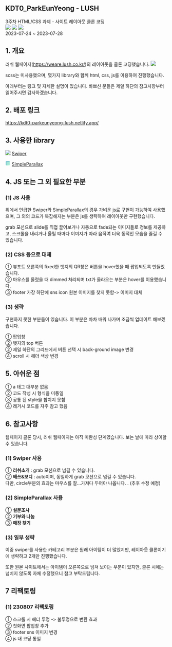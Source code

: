 ## KDT0_ParkEunYeong - LUSH

3주차 HTML/CSS 과제 - 사이트 레이아웃 클론 코딩<br>
<img src="https://img.shields.io/badge/HTML5-E34F26?style=for-the-badge&logo=html5&logoColor=white">
<img src="https://img.shields.io/badge/CSS3-1572B6?style=for-the-badge&logo=css3&logoColor=white">
<img src="https://img.shields.io/badge/JavaScript-323330?style=for-the-badge&logo=javascript&logoColor=F7DF1E">
<br>
2023-07-24 ~ 2023-07-28

## 1. 개요

러쉬 웹페이지(https://weare.lush.co.kr/)의 레이아웃을 클론 코딩했습니다.
<img src="./images/20230728 lush.gif">

scss는 미사용했으며, 몇가지 library와 함께 html, css, js를 이용하여 진행했습니다.

아래부터는 링크 및 자세한 설명이 있습니다.
바쁘신 분들은 제일 하단의 참고사항부터 읽어주시면 감사하겠습니다.

## 2. 배포 링크

https://kdt0-parkeunyeong-lush.netlify.app/ <br>

## 3. 사용한 library

<img src="https://swiperjs.com/images/swiper-logo.svg" width=16px> [Swiper](https://swiperjs.com/) <br>

<img src="./images/simpleparallax.png" width=16px> [SimpleParallax](https://simpleparallax.com/)

## 4. JS 또는 그 외 필요한 부분

### (1) JS 사용

위에서 언급한 Swiper와 SimpleParallax의 경우 가벼운 js로 구현이 가능하여 사용했으며,
그 외의 코드가 복잡해지는 부분은 js를 생략하여 레이아웃만 구현했습니다.

grab 모션으로 slide를 직접 끌어보거나 자동으로 fade되는 이미지들로 정보를 제공하고, 스크롤을 내리거나 올릴 때마다 이미지가 따라 움직여 더욱 동적인 모습을 즐길 수 있습니다.

### (2) CSS 등으로 대체

① 뷰포트 오른쪽의 fixed한 뱃지의 QR창은 버튼을 hover했을 때 팝업되도록 만들었습니다. <br>
② 마우스를 올렸을 때 dimmed 처리되며 txt가 올라오는 부분은 hover를 이용했습니다.<br>
③ footer 가장 하단에 sns icon 원본 이미지를 찾지 못함-> 이미지 대체

### (3) 생략

구현하지 못한 부분들이 있습니다.
이 부분은 차차 배워 나가며 조금씩 업데이트 해보겠습니다.

① 팝업창<br>
② 뱃지의 top 버튼<br>
② 제일 하단의 그리드에서 버튼 선택 시 back-ground image 변경<br>
④ scroll 시 헤더 색상 변경<br>

## 5. 아쉬운 점

① a 태그 대부분 없음<br>
② 코드 작성 시 형식을 미통일<br>
③ 공통 된 style을 합치지 못함<br>
④ 레거시 코드를 자주 참고 했음<br>

## 6. 참고사항

웹페이지 클론 당시, 러쉬 웹페이지는 아직 미완성 단계였습니다.
보는 날에 따라 상이할 수 있습니다.

### (1) Swiper 사용

① **러쉬소개** : grab 모션으로 넘길 수 있습니다.<br>
② **배쓰&보디** : auto이며, 동일하게 grab 모션으로 넘길 수 있습니다. <br>다만, circle부분의 효과는 마우스를 잘...가져다 두어야 나옵니다. . (추후 수정 예정)

### (2) SimpleParallax 사용

① **설문조사** <br>
② **기부와 나눔**<br>
③ **매장 찾기**<br>

### (3) 일부 생략

이중 swiper를 사용한 카테고리 부분은 원래 아이템이 더 많았지만, 레이아웃 클론이기에 생략하고 2개만 진행했습니다.

또한 원본 사이트에서는 아이템이 오른쪽으로 넘쳐 보이는 부분이 있지만, 클론 시에는 넘치지 않도록 자체 수정했으니 참고 부탁드립니다.


## 7  리팩토링

### (1) 230807 리팩토링
① 스크롤 시 헤더 투명 -> 불투명으로 변환 효과 <br>
② 첫화면 팝업창 추가 <br>
③ footer sns 이미지 변경 <br>
④ js 내 코딩 통일 <br>